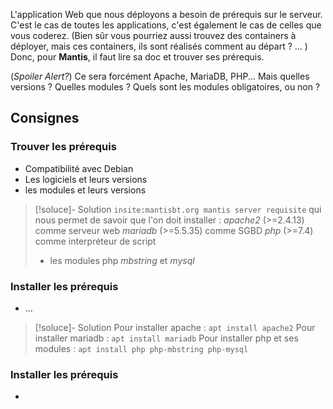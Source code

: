 L'application Web que nous déployons a besoin de prérequis sur le serveur. C'est le cas de toutes les applications, c'est également le cas de celles que vous coderez.  (Bien sûr vous pourriez aussi trouvez des containers à déployer, mais ces containers, ils sont réalisés comment au départ ? … )  Donc, pour **Mantis**, il faut lire sa doc et trouver ses prérequis.  

(_Spoiler Alert?_) Ce sera forcément Apache, MariaDB, PHP...  Mais quelles versions ? Quelles modules ? Quels sont les modules obligatoires, ou non ?
## Consignes
### Trouver les prérequis
 - Compatibilité avec Debian
 - Les logiciels et leurs versions
 - les modules et leurs versions

> [!soluce]- Solution
> `insite:mantisbt.org mantis server requisite` qui nous permet de savoir que l'on doit installer :
> _apache2_ (>=2.4.13) comme serveur web
> _mariadb_ (>=5.5.35) comme SGBD
> _php_ (>=7.4) comme interpréteur de script
> + les modules php _mbstring_ et _mysql_ 

### Installer les prérequis
 - …

> [!soluce]- Solution
> Pour installer apache : `apt install apache2`
> Pour installer mariadb : `apt install mariadb`
> Pour installer php et ses modules : `apt install php php-mbstring php-mysql`

### Installer les prérequis
 - 
